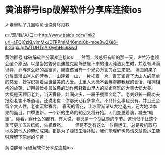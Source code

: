 # 黄油群号lsp破解软件分享库连接ios
人堆里钻了几圈啥鱼也没见尽见铁

👉/观/看/入/口👉http://www.baidu.com/link?url=aFQjCpKLyjmMkJDTPPmIM46mcs0b-moe8w2Xe6-iLGqpxJgfWTUHTnAr0yehHs6i&wd

黄油群号lsp破解软件分享库连接ios　　然而，线总归有断的那一天，许兰沁也领会这个原因。以是当她瞥见凯迪拉克副驾驶座下来的谁人纯洁女生时，并没有涓滴讶异，乔晔这么好的高富帅，简直该当有一个光彩万丈的女生来配。
满园的果子分散着漫山迷人的芳香，一山连着一山，一片挨着一片。青天润育了大山人的简单的慈爱，抄写织锦着尘世最美的大爱。山里人大概不会用卿卿我我的谈话、相拥相抱的放荡，却用最俭朴最诚恳的动作解释着山里人的举止高雅的大善大爱大美。
大概是天顾问老刘，当天黄昏，灶间火灾，一屉子餐票全烧了。老刘好长一段功夫报怨老崔不够道理，还说老崔：你那天让我多拿点，不只什么事也没有，并且还会留个大人性。老崔沉默寡言。
春天的雪花，让冰雪渐渐从大地退去，还大地以本来的面目。四季更新，一个新的生命的轮回又将开始。人们变更着装，减去“辎重”。你看，穿什么的都有。有人说，春天是一个胡乱穿的季节。这也似乎让这个季节更加五彩缤纷，生机盎然。
　　但是不乏有这么一些搬运工，总是投机取巧地收割他人的劳动成果。都是为了赚取生活补贴，我们能理解也恳请文章搬运工能够理解下原创的辛苦！

黄油群号lsp破解软件分享库连接ios
